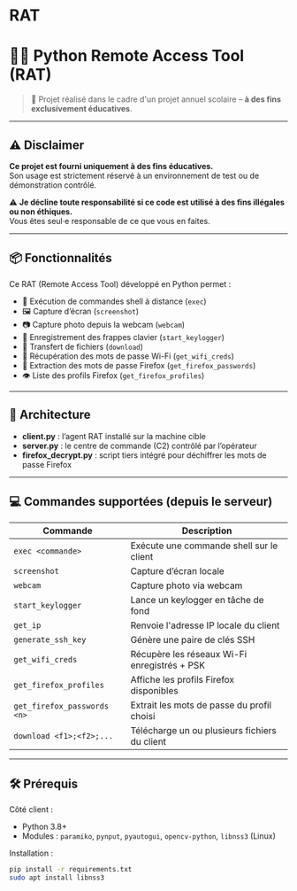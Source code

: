 # RAT


# 🕵️‍♂️ Python Remote Access Tool (RAT)

> 📌 Projet réalisé dans le cadre d'un projet annuel scolaire – **à des fins exclusivement éducatives**.

---

## ⚠️ Disclaimer

**Ce projet est fourni uniquement à des fins éducatives.**  
Son usage est strictement réservé à un environnement de test ou de démonstration contrôlé.

⚠️ **Je décline toute responsabilité si ce code est utilisé à des fins illégales ou non éthiques.**  
Vous êtes seul·e responsable de ce que vous en faites.

---

## 📦 Fonctionnalités

Ce RAT (Remote Access Tool) développé en Python permet :

- 📡 Exécution de commandes shell à distance (`exec`)
- 🖼️ Capture d’écran (`screenshot`)
- 📷 Capture photo depuis la webcam (`webcam`)
- 📝 Enregistrement des frappes clavier (`start_keylogger`)
- 📁 Transfert de fichiers (`download`)
- 🔐 Récupération des mots de passe Wi-Fi (`get_wifi_creds`)
- 🔑 Extraction des mots de passe Firefox (`get_firefox_passwords`)
- 👁️ Liste des profils Firefox (`get_firefox_profiles`)

---

## 🧱 Architecture

- **client.py** : l’agent RAT installé sur la machine cible
- **server.py** : le centre de commande (C2) contrôlé par l’opérateur
- **firefox_decrypt.py** : script tiers intégré pour déchiffrer les mots de passe Firefox

---

## 💻 Commandes supportées (depuis le serveur)

| Commande                      | Description                                      |
|------------------------------|--------------------------------------------------|
| `exec <commande>`            | Exécute une commande shell sur le client        |
| `screenshot`                 | Capture d’écran locale                          |
| `webcam`                     | Capture photo via webcam                        |
| `start_keylogger`            | Lance un keylogger en tâche de fond             |
| `get_ip`                     | Renvoie l'adresse IP locale du client           |
| `generate_ssh_key`           | Génère une paire de clés SSH                    |
| `get_wifi_creds`             | Récupère les réseaux Wi-Fi enregistrés + PSK    |
| `get_firefox_profiles`       | Affiche les profils Firefox disponibles         |
| `get_firefox_passwords <n>`  | Extrait les mots de passe du profil choisi      |
| `download <f1>;<f2>;...`     | Télécharge un ou plusieurs fichiers du client   |

---

## 🛠️ Prérequis

Côté client :
- Python 3.8+
- Modules : `paramiko`, `pynput`, `pyautogui`, `opencv-python`, `libnss3` (Linux)

Installation :
```bash
pip install -r requirements.txt
sudo apt install libnss3

